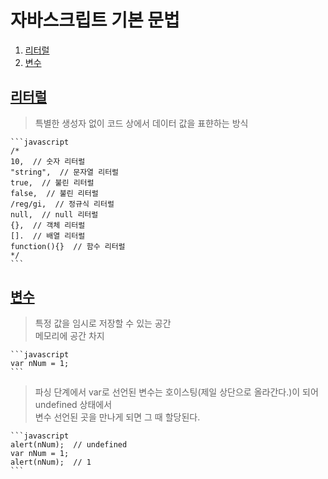 # 자바스크립트 기본 문법
1. [리터럴](#literal)
1. [변수](#variable)

## <a href="#" name="literal">리터럴</a>
> 특별한 생성자 없이 코드 상에서 데이터 값을 표햔하는 방식
	

	```javascript
	/*
	10,  // 숫자 리터럴
	"string",  // 문자열 리터럴
	true,  // 불린 리터럴
	false,  // 불린 리터럴
	/reg/gi,  // 정규식 리터럴
	null,  // null 리터럴
	{},  // 객체 리터럴
	[].  // 배열 리터럴
	function(){}  // 함수 리터럴
	*/
	```

## <a href="#" name="variable">변수</a>
> 특정 값을 임시로 저장할 수 있는 공간  
> 메모리에 공간 차지  
	

	```javascript
	var nNum = 1;
	```

> 파싱 단계에서 var로 선언된 변수는 호이스팅(제일 상단으로 올라간다.)이 되어 undefined 상태에서  
> 변수 선언된 곳을 만나게 되면 그 때 할당된다.
	

	```javascript
	alert(nNum);  // undefined
	var nNum = 1;
	alert(nNum);  // 1
	```